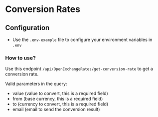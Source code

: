 # Conversion Rates

## Configuration
- Use the `.env-example` file to configure your environment variables in `.env`

### How to use?

Use this endpoint ```/api/OpenExchangeRates/get-conversion-rate``` to get a conversion rate.

Valid parameters in the query:
- value (value to convert, this is a required field)
- from (base currency, this is a required field)
- to (currency to convert, this is a required field)
- email (email to send the conversion result)
